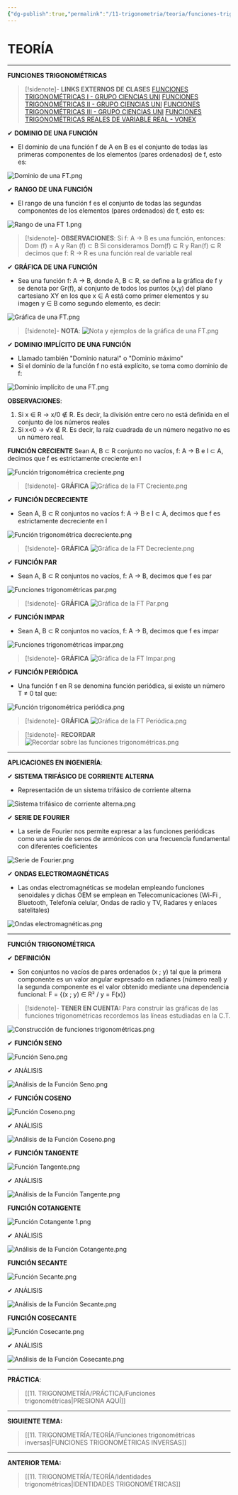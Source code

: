 ```yaml
---
{"dg-publish":true,"permalink":"/11-trigonometria/teoria/funciones-trigonometricas/","tags":["Trigonometría","Álgebra","Teoría"]}
---
```


# TEORÍA
---
**FUNCIONES TRIGONOMÉTRICAS** 

>[!sidenote]- **LINKS EXTERNOS DE CLASES** 
>[FUNCIONES TRIGONOMÉTRICAS I - GRUPO CIENCIAS UNI](https://www.youtube.com/watch?v=EsM_CMNMdkU) 
>[FUNCIONES TRIGONOMÉTRICAS II - GRUPO CIENCIAS UNI](https://www.youtube.com/watch?v=-g6WZnG6yD8) 
>[FUNCIONES TRIGONOMÉTRICAS III - GRUPO CIENCIAS UNI](https://www.youtube.com/watch?v=uIt8HollnxI) 
>[FUNCIONES TRIGONOMÉTRICAS REALES DE VARIABLE REAL - VONEX](https://www.youtube.com/watch?v=fnhSmuwmkCs) 

✔ **DOMINIO DE UNA FUNCIÓN**
- El dominio de una función f de A en B es el conjunto de todas las primeras componentes de los elementos (pares ordenados) de f, esto es:

![Dominio de una FT.png](/img/user/1.%20ELEMENTOS%20GR%C3%81FICOS/Dominio%20de%20una%20FT.png)

✔ **RANGO DE UNA FUNCIÓN**
- El rango de una función f es el conjunto de todas las segundas componentes de los elementos (pares ordenados) de f, esto es:

![Rango de una FT 1.png](/img/user/1.%20ELEMENTOS%20GR%C3%81FICOS/Rango%20de%20una%20FT%201.png)

>[!sidenote]- **OBSERVACIONES**:
Si f: A → B es una función, entonces: Dom (f) = A y Ran (f) ⊂ B 
Si consideramos Dom(f) ⊆ R y Ran(f) ⊆ R decimos que f: R → R es una función real de variable real

✔ **GRÁFICA DE UNA FUNCIÓN**
- Sea una función f: A → B, donde A, B ⊂ R, se define a la gráfica de f y se denota por Gr(f), al conjunto de todos los puntos (x,y) del plano cartesiano XY en los que x ∈ A está como primer elementos y su imagen y ∈ B como segundo elemento, es decir:

![Gráfica de una FT.png](/img/user/1.%20ELEMENTOS%20GR%C3%81FICOS/Gr%C3%A1fica%20de%20una%20FT.png)

>[!sidenote]- **NOTA**:
![Nota y ejemplos de la gráfica de una FT.png](/img/user/1.%20ELEMENTOS%20GR%C3%81FICOS/Nota%20y%20ejemplos%20de%20la%20gr%C3%A1fica%20de%20una%20FT.png)

✔ **DOMINIO IMPLÍCITO DE UNA FUNCIÓN**
- Llamado también "Dominio natural" o "Dominio máximo"
- Si el dominio de la función f no está explícito, se toma como dominio de f:

![Dominio implícito de una FT.png](/img/user/1.%20ELEMENTOS%20GR%C3%81FICOS/Dominio%20impl%C3%ADcito%20de%20una%20FT.png)


**OBSERVACIONES**:

1. Si x ∈ R → x/0 ∉ R. Es decir, la división entre cero no está definida en el conjunto de los números reales
2. Si x<0 → √x ∉ R. Es decir, la raíz cuadrada de un número negativo no es un número real.

**FUNCIÓN CRECIENTE**
Sean A, B ⊂ R conjunto no vacíos, f: A → B e I ⊂ A, decimos que f es estrictamente creciente en I

![Función trigonométrica creciente.png](/img/user/1.%20ELEMENTOS%20GR%C3%81FICOS/Funci%C3%B3n%20trigonom%C3%A9trica%20creciente.png)

>[!sidenote]- **GRÁFICA** 
![Gráfica de la FT Creciente.png](/img/user/1.%20ELEMENTOS%20GR%C3%81FICOS/Gr%C3%A1fica%20de%20la%20FT%20Creciente.png)

✔ **FUNCIÓN DECRECIENTE**
- Sean A, B ⊂ R conjuntos no vacíos f: A → B e I ⊂ A, decimos que f es estrictamente decreciente en I

![Función trigonométrica decreciente.png](/img/user/1.%20ELEMENTOS%20GR%C3%81FICOS/Funci%C3%B3n%20trigonom%C3%A9trica%20decreciente.png)

>[!sidenote]- **GRÁFICA** 
![Gráfica de la FT Decreciente.png](/img/user/1.%20ELEMENTOS%20GR%C3%81FICOS/Gr%C3%A1fica%20de%20la%20FT%20Decreciente.png)

✔ **FUNCIÓN PAR**
- Sean A, B ⊂ R conjuntos no vacíos, f: A → B, decimos que f es par

![Funciones trigonométricas par.png](/img/user/1.%20ELEMENTOS%20GR%C3%81FICOS/Funciones%20trigonom%C3%A9tricas%20par.png)

>[!sidenote]- **GRÁFICA** 
![Gráfica de la FT Par.png](/img/user/1.%20ELEMENTOS%20GR%C3%81FICOS/Gr%C3%A1fica%20de%20la%20FT%20Par.png)

✔ **FUNCIÓN IMPAR**
- Sean A, B ⊂ R conjuntos no vacíos, f: A → B, decimos que f es impar

![Funciones trigonométricas impar.png](/img/user/1.%20ELEMENTOS%20GR%C3%81FICOS/Funciones%20trigonom%C3%A9tricas%20impar.png)

>[!sidenote]- **GRÁFICA** 
![Gráfica de la FT Impar.png](/img/user/1.%20ELEMENTOS%20GR%C3%81FICOS/Gr%C3%A1fica%20de%20la%20FT%20Impar.png)

✔ **FUNCIÓN PERIÓDICA**
- Una función f en R se denomina función periódica, si existe un número T ≠ 0 tal que:

![Función trigonométrica periódica.png](/img/user/1.%20ELEMENTOS%20GR%C3%81FICOS/Funci%C3%B3n%20trigonom%C3%A9trica%20peri%C3%B3dica.png)

>[!sidenote]- **GRÁFICA** 
![Gráfica de la FT Periódica.png](/img/user/1.%20ELEMENTOS%20GR%C3%81FICOS/Gr%C3%A1fica%20de%20la%20FT%20Peri%C3%B3dica.png)

>[!sidenote]- **RECORDAR** 
![Recordar sobre las funciones trigonométricas.png](/img/user/1.%20ELEMENTOS%20GR%C3%81FICOS/Recordar%20sobre%20las%20funciones%20trigonom%C3%A9tricas.png)

---
**APLICACIONES EN INGENIERÍA**:

✔  **SISTEMA TRIFÁSICO DE CORRIENTE ALTERNA** 
- Representación de un sistema trifásico de corriente alterna

![Sistema trifásico de corriente alterna.png](/img/user/1.%20ELEMENTOS%20GR%C3%81FICOS/Sistema%20trif%C3%A1sico%20de%20corriente%20alterna.png)

✔ **SERIE DE FOURIER** 
- La serie de Fourier nos permite expresar a las funciones periódicas como una serie de senos de armónicos con una frecuencia fundamental con diferentes coeficientes

![Serie de Fourier.png](/img/user/1.%20ELEMENTOS%20GR%C3%81FICOS/Serie%20de%20Fourier.png)

✔ **ONDAS ELECTROMAGNÉTICAS** 
- Las  ondas electromagnéticas se modelan empleando funciones senoidales y dichas OEM se emplean en Telecomunicaciones (Wi-Fi , Bluetooth, Telefonía celular, Ondas de radio y TV, Radares y enlaces satelitales)

![Ondas electromagnéticas.png](/img/user/1.%20ELEMENTOS%20GR%C3%81FICOS/Ondas%20electromagn%C3%A9ticas.png)

---
**FUNCIÓN TRIGONOMÉTRICA**

✔ **DEFINICIÓN**
- Son conjuntos no vacíos de pares ordenados (x ; y) tal que la primera componente es un valor angular expresado en radianes (número real) y la segunda componente es el valor obtenido mediante una dependencia funcional: F = {(x ; y) ∈ R² / y = F(x)}

>[!sidenote]- **TENER EN CUENTA:** 
Para construir las gráficas de las funciones trigonométricas recordemos las líneas estudiadas en la C.T.

![Construcción de funciones trigonométricas.png](/img/user/1.%20ELEMENTOS%20GR%C3%81FICOS/Construcci%C3%B3n%20de%20funciones%20trigonom%C3%A9tricas.png)

✔ **FUNCIÓN SENO**

![Función Seno.png](/img/user/1.%20ELEMENTOS%20GR%C3%81FICOS/Funci%C3%B3n%20Seno.png)

✔ ANÁLISIS

![Análisis de la Función Seno.png](/img/user/1.%20ELEMENTOS%20GR%C3%81FICOS/An%C3%A1lisis%20de%20la%20Funci%C3%B3n%20Seno.png)

✔ **FUNCIÓN COSENO**

![Función Coseno.png](/img/user/1.%20ELEMENTOS%20GR%C3%81FICOS/Funci%C3%B3n%20Coseno.png)

✔ ANÁLISIS

![Análisis de la Función Coseno.png](/img/user/1.%20ELEMENTOS%20GR%C3%81FICOS/An%C3%A1lisis%20de%20la%20Funci%C3%B3n%20Coseno.png)

✔ **FUNCIÓN TANGENTE**

![Función Tangente.png](/img/user/1.%20ELEMENTOS%20GR%C3%81FICOS/Funci%C3%B3n%20Tangente.png)

✔ ANÁLISIS

![Análisis de la Función Tangente.png](/img/user/1.%20ELEMENTOS%20GR%C3%81FICOS/An%C3%A1lisis%20de%20la%20Funci%C3%B3n%20Tangente.png)

**FUNCIÓN COTANGENTE**

![Función Cotangente 1.png](/img/user/1.%20ELEMENTOS%20GR%C3%81FICOS/Funci%C3%B3n%20Cotangente%201.png)

✔ ANÁLISIS

![Análisis de la Función Cotangente.png](/img/user/1.%20ELEMENTOS%20GR%C3%81FICOS/An%C3%A1lisis%20de%20la%20Funci%C3%B3n%20Cotangente.png)

**FUNCIÓN SECANTE**

![Función Secante.png](/img/user/1.%20ELEMENTOS%20GR%C3%81FICOS/Funci%C3%B3n%20Secante.png)

✔ ANÁLISIS

![Análisis de la Función Secante.png](/img/user/1.%20ELEMENTOS%20GR%C3%81FICOS/An%C3%A1lisis%20de%20la%20Funci%C3%B3n%20Secante.png)

**FUNCIÓN COSECANTE**

![Función Cosecante.png](/img/user/1.%20ELEMENTOS%20GR%C3%81FICOS/Funci%C3%B3n%20Cosecante.png)

✔ ANÁLISIS

![Análisis de la Función Cosecante.png](/img/user/1.%20ELEMENTOS%20GR%C3%81FICOS/An%C3%A1lisis%20de%20la%20Funci%C3%B3n%20Cosecante.png)


---
**PRÁCTICA**:
>[[11. TRIGONOMETRÍA/PRÁCTICA/Funciones trigonométricas\|PRESIONA AQUÍ]]

---
**SIGUIENTE TEMA:** 
>[[11. TRIGONOMETRÍA/TEORÍA/Funciones trigonométricas inversas\|FUNCIONES TRIGONOMÉTRICAS INVERSAS]]

---
**ANTERIOR TEMA:** 
>[[11. TRIGONOMETRÍA/TEORÍA/Identidades trigonométricas\|IDENTIDADES TRIGONOMÉTRICAS]]





